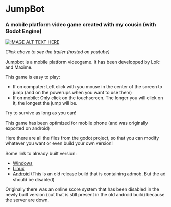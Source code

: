 # JumpBot
### A mobile platform video game created with my cousin (with Godot Engine)

[![IMAGE ALT TEXT HERE](https://img.youtube.com/vi/NGQyoEE90bU/0.jpg)](https://www.youtube.com/watch?v=NGQyoEE90bU)

*Click above to see the trailer (hosted on youtube)*

Jumpbot is a mobile platform videogame. It has been developped by Loïc and Maxime.

This game is easy to play: 
- If on computer: Left click with you mouse in the center of the screen to jump (and on the powerups when you want to use them)
- If on mobile: Only click on the touchscreen. The longer you will click on it, the longest the jump will be.

Try to survive as long as you can!

This game has been optimized for mobile phone (and was originally exported on android)

Here there are all the files from the godot project, so that you can modify whatever you want or even build your own version!

Some link to already built version:
- [Windows](https://github.com/MaximeZmt/JumpBot/blob/main/Build/MyAppWindows.exe)
- [Linux](https://github.com/MaximeZmt/JumpBot/blob/main/Build/LinuxBuild.7z)
- [Android](https://github.com/MaximeZmt/JumpBot/blob/main/Build/JumpBot.apk) (This is an old release build that is containing admob. But the ad should be disabled)

Originally there was an online score system that has been disabled in the newly built version (but that is still present in the old android build) because the server are down.
